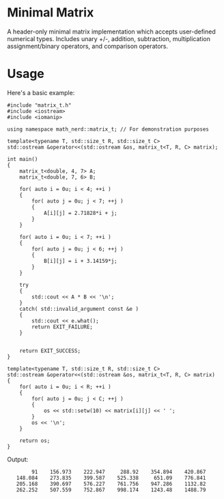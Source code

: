 # Minimal Matrix

A header-only minimal matrix implementation which accepts user-defined numerical types. Includes unary +/-, addition, subtraction, multiplication assignment/binary operators, and comparison operators.

# Usage
Here's a basic example:
```
#include "matrix_t.h"
#include <iostream>
#include <iomanip>

using namespace math_nerd::matrix_t; // For demonstration purposes

template<typename T, std::size_t R, std::size_t C>
std::ostream &operator<<(std::ostream &os, matrix_t<T, R, C> matrix);

int main()
{
    matrix_t<double, 4, 7> A;
    matrix_t<double, 7, 6> B;

    for( auto i = 0u; i < 4; ++i )
    {
        for( auto j = 0u; j < 7; ++j )
        {
            A[i][j] = 2.71828*i + j;
        }
    }

    for( auto i = 0u; i < 7; ++i )
    {
        for( auto j = 0u; j < 6; ++j )
        {
            B[i][j] = i + 3.14159*j;
        }
    }

    try
    {
        std::cout << A * B << '\n';
    }
    catch( std::invalid_argument const &e )
    {
        std::cout << e.what();
        return EXIT_FAILURE;
    }
    

    return EXIT_SUCCESS;
}

template<typename T, std::size_t R, std::size_t C>
std::ostream &operator<<(std::ostream &os, matrix_t<T, R, C> matrix)
{
    for( auto i = 0u; i < R; ++i )
    {
        for( auto j = 0u; j < C; ++j )
        {
            os << std::setw(10) << matrix[i][j] << ' ';
        }
        os << '\n';
    }

    return os;
}

```

Output:
```
        91    156.973    222.947     288.92    354.894    420.867
   148.084    273.835    399.587    525.338     651.09    776.841
   205.168    390.697    576.227    761.756    947.286    1132.82
   262.252    507.559    752.867    998.174    1243.48    1488.79
```